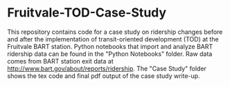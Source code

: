 # Fruitvale-TOD-Case-Study

This repository contains code for a case study on ridership changes before and after the implementation of transit-oriented development (TOD) at the Fruitvale BART station. Python notebooks that import and analyze BART ridership data can be found in the "Python Notebooks" folder. Raw data comes from BART station exit data at http://www.bart.gov/about/reports/ridership. The "Case Study" folder shows the tex code and final pdf output of the case study write-up. 